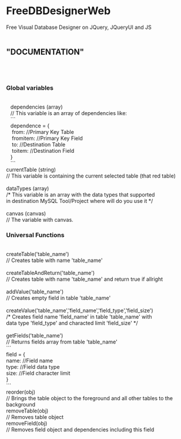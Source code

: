 # FreeDBDesignerWeb
Free Visual Database Designer on JQuery, JQueryUI and JS<br>
<br>
<h2>"DOCUMENTATION"</h2><br>
<br>
<h3>Global variables</h3>
<p>
<br>&nbsp;&nbsp;    dependencies  (array)
<br>&nbsp;&nbsp;    //  This variable is an array of dependencies like:
<br>&nbsp;&nbsp;      ```
<br>&nbsp;&nbsp;      dependence = {
<br>&nbsp;&nbsp;&nbsp;			  from:       //Primary Key Table
<br>&nbsp;&nbsp;&nbsp;			  fromitem:   //Primary Key Field
<br>&nbsp;&nbsp;&nbsp;			  to:         //Destination Table
<br>&nbsp;&nbsp;&nbsp;			  toitem:     //Destination Field
<br>&nbsp;&nbsp;      }
<br>&nbsp;&nbsp;      ```
<br>    currentTable  (string)
<br>    //  This variable is containing the current selected table (that red table)
<br>      
<br>    dataTypes     (array)
<br>    /*  This variable is an array with the data types that supported 
<br>    in destination MySQL Tool/Project where will do you use it */
<br>
<br>    canvas        (canvas) 
<br>    //  The variable with canvas.
</p>
<h3>Universal Functions</h3>
<p>
<br>    createTable('table_name')
<br>    //  Creates table with name 'table_name'
<br>      
<br>    createTableAndReturn('table_name')
<br>    //  Creates table with name 'table_name' and return true if allright 
<br>    
<br>    addValue('table_name')
<br>    //  Creates empty field in table 'table_name'
<br>    
<br>    createValue('table_name','field_name','field_type','field_size')
<br>    /*  Creates field name 'field_name' in table 'table_name' with 
<br>    data type 'field_type' and characted limit 'field_size' */
<br>    
<br>    getFields('table_name')
<br>    //  Returns fields array from table 'table_name'
<br>    ```
<br>    field = {
<br>      name:   //Field name
<br>      type:   //Field data type
<br>      size:   //Field character limit
<br>    }
<br>    ```
<br>    reorder(obj)
<br>    //  Brings the table object to the foreground and all other tables to the background
<br>    removeTable(obj)
<br>    //  Removes table object
<br>    removeField(obj)
<br>    //  Removes field object and dependencies including this field
</p>
    
